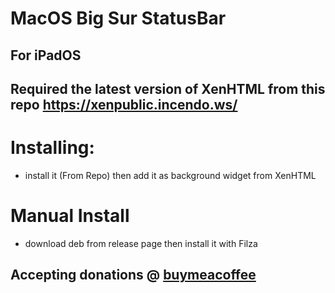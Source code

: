 # MacOS Big Sur StatusBar
## For iPadOS
## Required the latest version of XenHTML from this repo https://xenpublic.incendo.ws/

# Installing:
- install it (From Repo) then add it as background widget from XenHTML

# Manual Install
- download deb from release page then install it with Filza

## Accepting donations @ [buymeacoffee](https://www.buymeacoffee.com/darkt)


